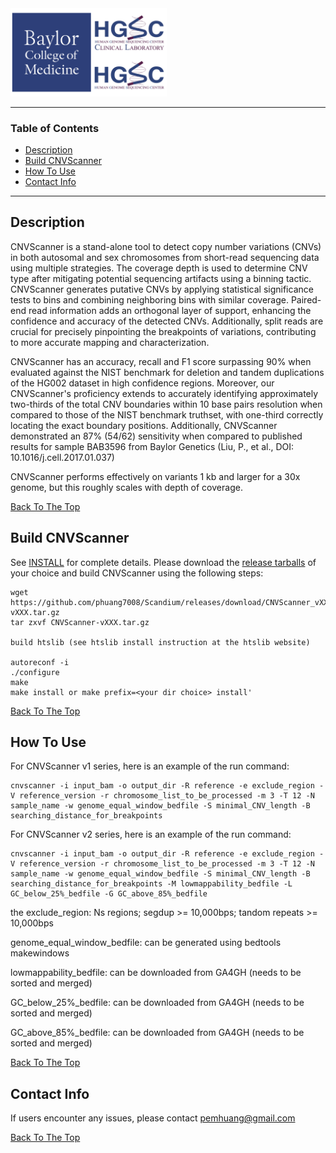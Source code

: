 <img src="images/BCM-HGSC-Logo.png" width=250>

---

### Table of Contents

- [Description](#description)
- [Build CNVScanner](#build-cnvscanner)
- [How To Use](#how-to-use)
- [Contact Info](#Contact-Info)

---

## Description

CNVScanner is a stand-alone tool to detect copy number variations (CNVs) in both autosomal and sex chromosomes from short-read sequencing data using multiple strategies. The coverage depth is used to determine CNV type after mitigating potential sequencing artifacts using a binning tactic. CNVScanner generates putative CNVs by applying statistical significance tests to bins and combining neighboring bins with similar coverage. Paired-end read information adds an orthogonal layer of support, enhancing the confidence and accuracy of the detected CNVs. Additionally, split reads are crucial for precisely pinpointing the breakpoints of variations, contributing to more accurate mapping and characterization.

CNVScanner has an accuracy, recall and F1 score surpassing 90% when evaluated against the NIST benchmark for deletion and tandem duplications of the HG002 dataset in high confidence regions. Moreover, our CNVScanner's proficiency extends to accurately identifying approximately two-thirds of the total CNV boundaries within 10 base pairs resolution when compared to those of the NIST benchmark truthset, with one-third correctly locating the exact boundary positions. Additionally, CNVScanner demonstrated an 87% (54/62) sensitivity when compared to published results for sample BAB3596 from Baylor Genetics (Liu, P., et al., DOI: 10.1016/j.cell.2017.01.037)

CNVScanner performs  effectively on variants 1 kb and larger for a 30x genome, but this roughly scales with depth of coverage. 

[Back To The Top](#Table-of-Contents)

## Build CNVScanner

See [INSTALL](INSTALL) for complete details. Please download the [release tarballs](https://github.com/phuang7008/CNVScanner/releases) of your choice and build CNVScanner using the following steps:

    wget https://github.com/phuang7008/Scandium/releases/download/CNVScanner_vXXX/CNVScanner-vXXX.tar.gz
    tar zxvf CNVScanner-vXXX.tar.gz 

    build htslib (see htslib install instruction at the htslib website)
    
    autoreconf -i
    ./configure
    make
    make install or make prefix=<your dir choice> install'

[Back To The Top](#Table-of-Contents)

## How To Use

For CNVScanner v1 series, here is an example of the run command: 

    cnvscanner -i input_bam -o output_dir -R reference -e exclude_region -V reference_version -r chromosome_list_to_be_processed -m 3 -T 12 -N sample_name -w genome_equal_window_bedfile -S minimal_CNV_length -B searching_distance_for_breakpoints

For CNVScanner v2 series, here is an example of the run command: 

    cnvscanner -i input_bam -o output_dir -R reference -e exclude_region -V reference_version -r chromosome_list_to_be_processed -m 3 -T 12 -N sample_name -w genome_equal_window_bedfile -S minimal_CNV_length -B searching_distance_for_breakpoints -M lowmappability_bedfile -L GC_below_25%_bedfile -G GC_above_85%_bedfile

the exclude_region: Ns regions; segdup >= 10,000bps; tandom repeats >= 10,000bps

genome_equal_window_bedfile: can be generated using bedtools makewindows

lowmappability_bedfile: can be downloaded from GA4GH (needs to be sorted and merged)

GC_below_25%_bedfile: can be downloaded from GA4GH   (needs to be sorted and merged)

GC_above_85%_bedfile: can be downloaded from GA4GH   (needs to be sorted and merged)

[Back To The Top](#Table-of-Contents)

## Contact Info

If users encounter any issues, please contact pemhuang@gmail.com

[Back To The Top](#Table-of-Contents)
